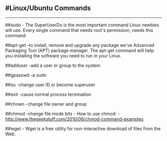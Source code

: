 #Linux/Ubuntu Commands
---------------------------
---------------------------


##sudo
	- The SuperUserDo is the most important command Linux newbies will use.
	  Every single command that needs root's permission, needs this command

##apt-get
	-to install, remove and upgrade any package we've Advanced Packaging Tool (APT) package manager. 
	The apt-get command will help you installing the software you need to run in your Linux. 

##adduser <insert name>
	-add a user or group to the system

##gpasswd -a <insert user name> sudo

##su <insert user name>
	-change user ID or become superuser

##exit
	-cause normal process termination


##chown
	-change file owner and group

##chmod
	-change file mode bits
	- How to use chmod:
		-http://www.thegeekstuff.com/2010/06/chmod-command-examples
	
##wget
	- Wget is a free utility for non-interactive download of files from
       the Web.